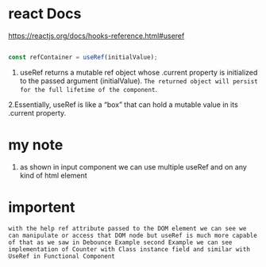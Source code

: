 # react Docs  


https://reactjs.org/docs/hooks-reference.html#useref

``` js

const refContainer = useRef(initialValue); 

```

1. useRef returns a mutable ref object whose .current property is initialized to the passed argument (initialValue). `The returned object will persist for the full lifetime of the component`.

2.Essentially, useRef is like a “box” that can hold a mutable value in its .current property.


# my note 

1. as shown in input component we can use multiple useRef and on any kind of html  element 

# importent 

`with the help ref attribute passed to the DOM element we can see we can manipulate or access that DOM node but useRef is much more capable of that as we saw in Debounce Example second Example we can see implementation of Counter with Class instance field and similar with UseRef in Functional Component `